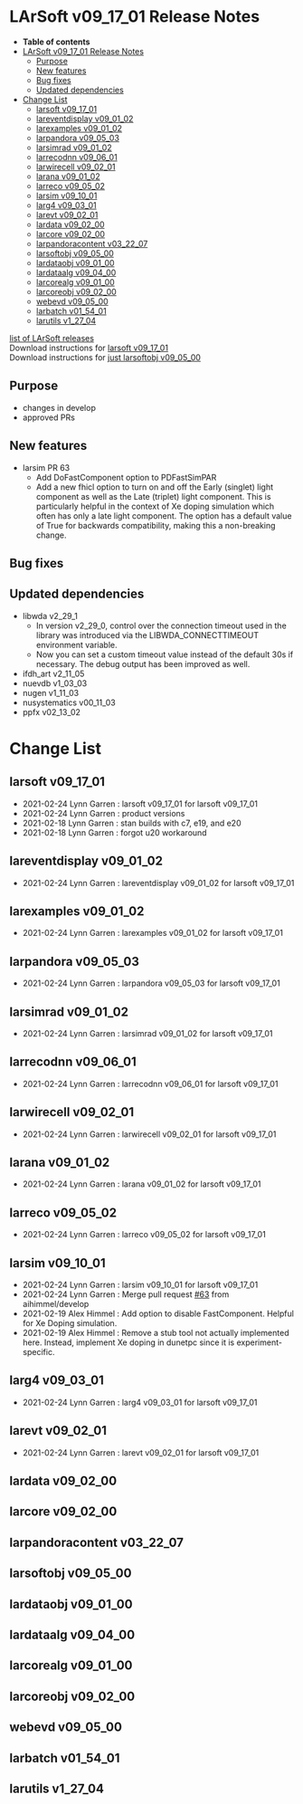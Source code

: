 LArSoft v09\_17\_01 Release Notes
======================================================================

-   **Table of contents**
-   [LArSoft v09\_17\_01 Release Notes](#LArSoft-v09_17_01-Release-Notes)
    -   [Purpose](#Purpose)
    -   [New features](#New-features)
    -   [Bug fixes](#Bug-fixes)
    -   [Updated dependencies](#Updated-dependencies)
-   [Change List](#Change-List)
    -   [larsoft v09\_17\_01](#larsoft-v09_17_01)
    -   [lareventdisplay v09\_01\_02](#lareventdisplay-v09_01_02)
    -   [larexamples v09\_01\_02](#larexamples-v09_01_02)
    -   [larpandora v09\_05\_03](#larpandora-v09_05_03)
    -   [larsimrad v09\_01\_02](#larsimrad-v09_01_02)
    -   [larrecodnn v09\_06\_01](#larrecodnn-v09_06_01)
    -   [larwirecell v09\_02\_01](#larwirecell-v09_02_01)
    -   [larana v09\_01\_02](#larana-v09_01_02)
    -   [larreco v09\_05\_02](#larreco-v09_05_02)
    -   [larsim v09\_10\_01](#larsim-v09_10_01)
    -   [larg4 v09\_03\_01](#larg4-v09_03_01)
    -   [larevt v09\_02\_01](#larevt-v09_02_01)
    -   [lardata v09\_02\_00](#lardata-v09_02_00)
    -   [larcore v09\_02\_00](#larcore-v09_02_00)
    -   [larpandoracontent v03\_22\_07](#larpandoracontent-v03_22_07)
    -   [larsoftobj v09\_05\_00](#larsoftobj-v09_05_00)
    -   [lardataobj v09\_01\_00](#lardataobj-v09_01_00)
    -   [lardataalg v09\_04\_00](#lardataalg-v09_04_00)
    -   [larcorealg v09\_01\_00](#larcorealg-v09_01_00)
    -   [larcoreobj v09\_02\_00](#larcoreobj-v09_02_00)
    -   [webevd v09\_05\_00](#webevd-v09_05_00)
    -   [larbatch v01\_54\_01](#larbatch-v01_54_01)
    -   [larutils v1\_27\_04](#larutils-v1_27_04)

[list of LArSoft releases](LArSoft_release_list)\
Download instructions for [larsoft v09\_17\_01](http://scisoft.fnal.gov/scisoft/bundles/larsoft/v09_17_01/larsoft-v09_17_01.html)\
Download instructions for [just larsoftobj v09\_05\_00](http://scisoft.fnal.gov/scisoft/bundles/larsoftobj/v09_05_00/larsoftobj-v09_05_00.html)

Purpose
--------------------

-   changes in develop
-   approved PRs

New features
------------------------------

-   larsim PR 63
    -   Add DoFastComponent option to PDFastSimPAR
    -   Add a new fhicl option to turn on and off the Early (singlet) light component as well as the Late (triplet) light component. This is particularly helpful in the context of Xe doping simulation which often has only a late light component. The option has a default value of True for backwards compatibility, making this a non-breaking change.

Bug fixes
------------------------

Updated dependencies
----------------------------------------------

-   libwda v2\_29\_1
    -   In version v2\_29\_0, control over the connection timeout used in the library was introduced via the LIBWDA\_CONNECTTIMEOUT environment variable.
    -   Now you can set a custom timeout value instead of the default 30s if necessary. The debug output has been improved as well.
-   ifdh\_art v2\_11\_05
-   nuevdb v1\_03\_03
-   nugen v1\_11\_03
-   nusystematics v00\_11\_03
-   ppfx v02\_13\_02

Change List
============================

larsoft v09\_17\_01
------------------------------------------

-   2021-02-24 Lynn Garren : larsoft v09\_17\_01 for larsoft v09\_17\_01
-   2021-02-24 Lynn Garren : product versions
-   2021-02-18 Lynn Garren : stan builds with c7, e19, and e20
-   2021-02-18 Lynn Garren : forgot u20 workaround

lareventdisplay v09\_01\_02
----------------------------------------------------------

-   2021-02-24 Lynn Garren : lareventdisplay v09\_01\_02 for larsoft v09\_17\_01

larexamples v09\_01\_02
--------------------------------------------------

-   2021-02-24 Lynn Garren : larexamples v09\_01\_02 for larsoft v09\_17\_01

larpandora v09\_05\_03
------------------------------------------------

-   2021-02-24 Lynn Garren : larpandora v09\_05\_03 for larsoft v09\_17\_01

larsimrad v09\_01\_02
----------------------------------------------

-   2021-02-24 Lynn Garren : larsimrad v09\_01\_02 for larsoft v09\_17\_01

larrecodnn v09\_06\_01
------------------------------------------------

-   2021-02-24 Lynn Garren : larrecodnn v09\_06\_01 for larsoft v09\_17\_01

larwirecell v09\_02\_01
--------------------------------------------------

-   2021-02-24 Lynn Garren : larwirecell v09\_02\_01 for larsoft v09\_17\_01

larana v09\_01\_02
----------------------------------------

-   2021-02-24 Lynn Garren : larana v09\_01\_02 for larsoft v09\_17\_01

larreco v09\_05\_02
------------------------------------------

-   2021-02-24 Lynn Garren : larreco v09\_05\_02 for larsoft v09\_17\_01

larsim v09\_10\_01
----------------------------------------

-   2021-02-24 Lynn Garren : larsim v09\_10\_01 for larsoft v09\_17\_01
-   2021-02-24 Lynn Garren : Merge pull request [\#63](/redmine/issues/63 "Bug: Production Database (Closed)") from aihimmel/develop
-   2021-02-19 Alex Himmel : Add option to disable FastComponent. Helpful for Xe Doping simulation.
-   2021-02-19 Alex Himmel : Remove a stub tool not actually implemented here. Instead, implement Xe doping in dunetpc since it is experiment-specific.

larg4 v09\_03\_01
--------------------------------------

-   2021-02-24 Lynn Garren : larg4 v09\_03\_01 for larsoft v09\_17\_01

larevt v09\_02\_01
----------------------------------------

-   2021-02-24 Lynn Garren : larevt v09\_02\_01 for larsoft v09\_17\_01

lardata v09\_02\_00
------------------------------------------

larcore v09\_02\_00
------------------------------------------

larpandoracontent v03\_22\_07
--------------------------------------------------------------

larsoftobj v09\_05\_00
------------------------------------------------

lardataobj v09\_01\_00
------------------------------------------------

lardataalg v09\_04\_00
------------------------------------------------

larcorealg v09\_01\_00
------------------------------------------------

larcoreobj v09\_02\_00
------------------------------------------------

webevd v09\_05\_00
----------------------------------------

larbatch v01\_54\_01
--------------------------------------------

larutils v1\_27\_04
------------------------------------------
